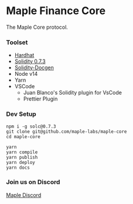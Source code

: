 # Maple Finance Core

The Maple Core protocol.

### Toolset

- <a href="https://hardhat.org/">Hardhat</a>
- <a href="https://solidity.readthedocs.io/en/v0.7.3/style-guide.html">Solidity 0.7.3</a>
- <a href="https://github.com/OpenZeppelin/solidity-docgen">Solidity-Docgen</a>
- Node v14
- Yarn
- VSCode
  - Juan Blanco's Solidity plugin for VsCode
  - Prettier Plugin

### Dev Setup

```
npm i -g solc@0.7.3
git clone git@github.com/maple-labs/maple-core
cd maple-core

yarn 
yarn compile
yarn publish
yarn deploy
yarn docs 
```

### Join us on Discord

<a href="https://discord.gg/tuNYQse">Maple Discord</a>


